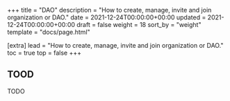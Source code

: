 +++
title = "DAO"
description = "How to create, manage, invite and join organization or DAO."
date = 2021-12-24T00:00:00+00:00
updated = 2021-12-24T00:00:00+00:00
draft = false
weight = 18
sort_by = "weight"
template = "docs/page.html"

[extra]
lead = "How to create, manage, invite and join organization or DAO."
toc = true
top = false
+++

## TOOD

TODO
